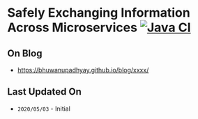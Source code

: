 # Safely Exchanging Information Across Microservices [![Java CI](https://github.com/BhuwanUpadhyay/12-safely-exchanging-information-across-microservices/workflows/Java%20CI/badge.svg)](https://github.com/BhuwanUpadhyay/12-safely-exchanging-information-across-microservices/actions)

## On Blog
- https://bhuwanupadhyay.github.io/blog/xxxx/

## Last Updated On
- `2020/05/03` - Initial
